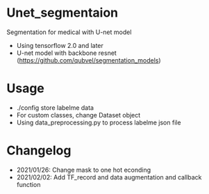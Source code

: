 # Unet_segmentaion
Segmentation for medical with U-net model
* Using tensorflow 2.0 and later 
* U-net model with backbone resnet (https://github.com/qubvel/segmentation_models)
# Usage 
* ./config store labelme data 
* For custom classes, change Dataset object
* Using data_preprocessing.py to process labelme json file
# Changelog 
* 2021/01/26: Change mask to one hot econding
* 2021/02/02: Add TF_record and data augmentation and callback function
